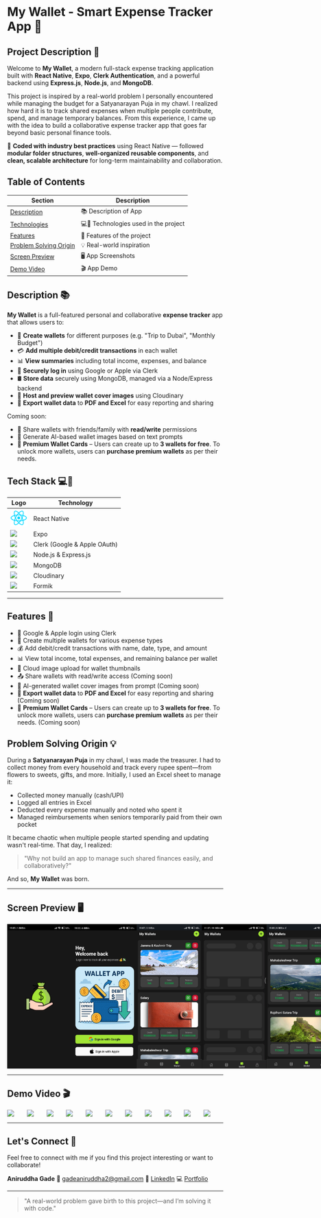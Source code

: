 # My Wallet - Smart Expense Tracker App 💸

## Project Description 📝

Welcome to **My Wallet**, a modern full-stack expense tracking application built with **React Native**, **Expo**, **Clerk Authentication**, and a powerful backend using **Express.js**, **Node.js**, and **MongoDB**.

This project is inspired by a real-world problem I personally encountered while managing the budget for a Satyanarayan Puja in my chawl. I realized how hard it is to track shared expenses when multiple people contribute, spend, and manage temporary balances. From this experience, I came up with the idea to build a collaborative expense tracker app that goes far beyond basic personal finance tools.


🧠 **Coded with industry best practices** using React Native — followed **modular folder structures**, **well-organized reusable components**, and **clean, scalable architecture** for long-term maintainability and collaboration.


## Table of Contents

| Section                                            | Description                           |
| -------------------------------------------------- | ------------------------------------- |
| [Description](#description-)                       | 📚 Description of App                 |
| [Technologies](#tech-stack-)                       | 💻🔧 Technologies used in the project |
| [Features](#features-)                             | 🏰 Features of the project            |
| [Problem Solving Origin](#problem-solving-origin-) | 💡 Real-world inspiration             |
| [Screen Preview](#screen-preview-)                 | 🖥️ App Screenshots                   |
| [Demo Video](#demo-video-)                         | 🎬 App Demo                           |

## Description 📚

**My Wallet** is a full-featured personal and collaborative **expense tracker** app that allows users to:

* 💼 **Create wallets** for different purposes (e.g. "Trip to Dubai", "Monthly Budget")
* 💳 **Add multiple debit/credit transactions** in each wallet
* 📊 **View summaries** including total income, expenses, and balance
* 🔐 **Securely log in** using Google or Apple via Clerk
* 🛢️ **Store data** securely using MongoDB, managed via a Node/Express backend
* 🌄 **Host and preview wallet cover images** using Cloudinary
* 📁 **Export wallet data** to **PDF and Excel** for easy reporting and sharing


Coming soon:

* 🔄 Share wallets with friends/family with **read/write** permissions
* 🧠 Generate AI-based wallet images based on text prompts
* 💎 **Premium Wallet Cards** – Users can create up to **3 wallets for free**. To unlock more wallets, users can **purchase premium wallets** as per their needs.


## Tech Stack 💻🔧

| Logo                                                                                                                                                | Technology                   |
| --------------------------------------------------------------------------------------------------------------------------------------------------- | ---------------------------- |
| <img height="40" src="https://github.com/Aniruddha-Gade/Study-Notion-EdTech__MERN-Stack/blob/main/screenshots/Tech%20stack%20logo/react%20ogo.png"> | React Native                 |
| <img height="40" src="https://play-lh.googleusercontent.com/algsmuhitlyCU_Yy3IU7-7KYIhCBwx5UJG4Bln-hygBjjlUVCiGo1y8W5JNqYm9WW3s">                   | Expo                         |
| <img height="40" src="https://clerk.com/_next/image?url=%2Fimages%2Fclerk-logomark-square.svg&w=2048&q=75">                                         | Clerk (Google & Apple OAuth) |
| <img height="20" src="https://nodejs.org/static/images/logo.svg">                                                                                   | Node.js & Express.js         |
| <img height="40" src="https://cdn.iconscout.com/icon/free/png-256/mongodb-5-1175140.png">                                                           | MongoDB                      |
| <img height="40" src="https://yt3.googleusercontent.com/wgfGCUUb1Rym8LAwvXuzHqfSpbByVs_11uhzj6Xw8rEFurIWxspBlIqU_2IRswKz947D3-yV=s900-c-k-c0x00ffffff-no-rj">               | Cloudinary                   |
| <img height="40" src="https://static-00.iconduck.com/assets.00/formik-icon-512x512-se1fegy1.png">               | Formik                  |

<hr/>

## Features 🎨

* 🔐 Google & Apple login using Clerk
* 📁 Create multiple wallets for various expense types
* 💰 Add debit/credit transactions with name, date, type, and amount
* 📊 View total income, total expenses, and remaining balance per wallet
* 💾 Cloud image upload for wallet thumbnails
* 📤 Share wallets with read/write access (Coming soon)
* 🧠 AI-generated wallet cover images from prompt (Coming soon)
* 📁 **Export wallet data** to **PDF and Excel** for easy reporting and sharing (Coming soon)
* 💎 **Premium Wallet Cards** – Users can create up to **3 wallets for free**. To unlock more wallets, users can **purchase premium wallets** as per their needs. (Coming soon)
  
## Problem Solving Origin 💡

During a **Satyanarayan Puja** in my chawl, I was made the treasurer. I had to collect money from every household and track every rupee spent—from flowers to sweets, gifts, and more. Initially, I used an Excel sheet to manage it:

* Collected money manually (cash/UPI)
* Logged all entries in Excel
* Deducted every expense manually and noted who spent it
* Managed reimbursements when seniors temporarily paid from their own pocket

It became chaotic when multiple people started spending and updating wasn't real-time. That day, I realized:

> "Why not build an app to manage such shared finances easily, and collaboratively?"

And so, **My Wallet** was born.

<hr/>

## Screen Preview 🖥️

<div style="display: flex; flex-direction: row;">

<img src="./screenshots/images/splash%20screen.jpg" width=30%>
<img src="./screenshots/images/login%20screen.jpg" width=30%>

<img src="./screenshots/images/my%20wallet%201.jpg" width=30%>
<img src="/screenshots/images/Loading%20skeleton%201.png" width=30% />
<img src="./screenshots/images/my%20wallet%202.jpg" width=30%>
<img src="./screenshots/images/Add%20wallet.jpg" width=30%>
<img src="./screenshots/images/Edit%20wallet%20form.jpg" width=30%>
<img src="./screenshots/images/Validation%20errors.jpg" width=30%>

<img src="./screenshots/images/Transaction%20loading%20skeleton.jpg" width=30%>
<img src="./screenshots/images/Transactions%20table%202.jpg" width=30%>
<img src="./screenshots/images/Add%20transaction%201.jpg" width=30%>
<img src="./screenshots/images/Add%20transaction%202.jpg" width=30%>
<img src="./screenshots/images/Edit%20transaction.jpg" width=30%>

<img src="./screenshots/images/profile%20screen.jpg" width=30%>
<img src="./screenshots/images/edit%20profile.jpg" width=30%>

</div>


<hr/>


## Demo Video 🎬

<div style="display: flex; flex-direction: 'row';">
   <img src="/screenshots/videos/My%20Wallets%20gif%201.gif" width=30%>
   <img src="/screenshots/videos/Loading%20skeleton%20gif.gif" width=30%>
   <img src="./screenshots/videos/Add%20Wallet%20gif.gif" width=30%>
   <img src="./screenshots/videos/Update%20Wallet%20gif.gif" width=30%>

  <img src="./screenshots/videos/Transaction%20list%20gif.gif" width=30%>
  <img src="./screenshots/videos/Add%20Transaction%20gif.gif" width=30%>
  <img src="./screenshots/videos/Update%20Transaction%20gif.gif" width=30%>
 
  <img src="./screenshots/videos/Edit%20profile%20gif.gif" width=30%>
  <img src="/screenshots/videos/Loading%20skeleton%20gif%202.gif" width=30%>
 
  <img src="./screenshots/videos/Profile%20gif.gif" width=30%> 
  <img src="/screenshots/videos/logout%20gif.gif" width=30%>

</div>


---

## Let's Connect 🤝

Feel free to connect with me if you find this project interesting or want to collaborate!

**Aniruddha Gade**
📧 [gadeaniruddha2@gmail.com](mailto:gadeaniruddha2@gmail.com)
🔗 [LinkedIn](https://www.linkedin.com/in/aniruddha-gade-a48800231/)
💻 [Portfolio]()

---

> "A real-world problem gave birth to this project—and I’m solving it with code."
